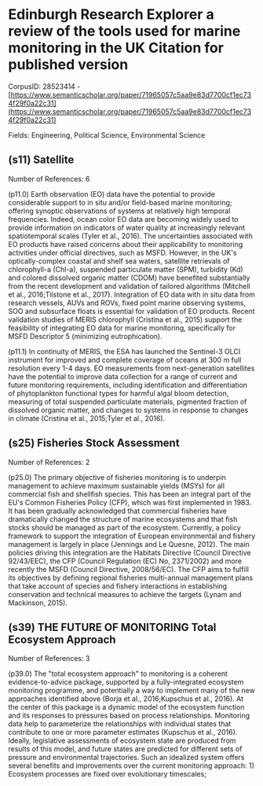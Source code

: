 # Edinburgh Research Explorer a review of the tools used for marine monitoring in the UK Citation for published version

CorpusID: 28523414 - [https://www.semanticscholar.org/paper/71965057c5aa9e83d7700cf1ec734f29f0a22c31](https://www.semanticscholar.org/paper/71965057c5aa9e83d7700cf1ec734f29f0a22c31)

Fields: Engineering, Political Science, Environmental Science

## (s11) Satellite
Number of References: 6

(p11.0) Earth observation (EO) data have the potential to provide considerable support to in situ and/or field-based marine monitoring; offering synoptic observations of systems at relatively high temporal frequencies. Indeed, ocean color EO data are becoming widely used to provide information on indicators of water quality at increasingly relevant spatiotemporal scales (Tyler et al., 2016). The uncertainties associated with EO products have raised concerns about their applicability to monitoring activities under official directives, such as MSFD. However, in the UK's optically-complex coastal and shelf sea waters, satellite retrievals of chlorophyll-a (Chl-a), suspended particulate matter (SPM), turbidity (Kd) and colored dissolved organic matter (CDOM) have benefited substantially from the recent development and validation of tailored algorithms (Mitchell et al., 2016;Tilstone et al., 2017). Integration of EO data with in situ data from research vessels, AUVs and ROVs, fixed point marine observing systems, SOO and subsurface floats is essential for validation of EO products. Recent validation studies of MERIS chlorophyll (Cristina et al., 2015) support the feasibility of integrating EO data for marine monitoring, specifically for MSFD Descriptor 5 (minimizing eutrophication).

(p11.1) In continuity of MERIS, the ESA has launched the Sentinel-3 OLCI instrument for improved and complete coverage of oceans at 300 m full resolution every 1-4 days. EO measurements from next-generation satellites have the potential to improve data collection for a range of current and future monitoring requirements, including identification and differentiation of phytoplankton functional types for harmful algal bloom detection, measuring of total suspended particulate materials, pigmented fraction of dissolved organic matter, and changes to systems in response to changes in climate (Cristina et al., 2015;Tyler et al., 2016).
## (s25) Fisheries Stock Assessment
Number of References: 2

(p25.0) The primary objective of fisheries monitoring is to underpin management to achieve maximum sustainable yields (MSYs) for all commercial fish and shellfish species. This has been an integral part of the EU's Common Fisheries Policy (CFP), which was first implemented in 1983. It has been gradually acknowledged that commercial fisheries have dramatically changed the structure of marine ecosystems and that fish stocks should be managed as part of the ecosystem. Currently, a policy framework to support the integration of European environmental and fishery management is largely in place (Jennings and Le Quesne, 2012). The main policies driving this integration are the Habitats Directive (Council Directive 92/43/EEC), the CFP (Council Regulation (EC) No, 2371/2002) and more recently the MSFD (Council Directive, 2008/56/EC). The CFP aims to fulfill its objectives by defining regional fisheries multi-annual management plans that take account of species and fishery interactions in establishing conservation and technical measures to achieve the targets (Lynam and Mackinson, 2015).
## (s39) THE FUTURE OF MONITORING Total Ecosystem Approach
Number of References: 3

(p39.0) The "total ecosystem approach" to monitoring is a coherent evidence-to-advice package, supported by a fully-integrated ecosystem monitoring programme, and potentially a way to implement many of the new approaches identified above (Borja et al., 2016;Kupschus et al., 2016). At the center of this package is a dynamic model of the ecosystem function and its responses to pressures based on process relationships. Monitoring data help to parameterize the relationships with individual states that contribute to one or more parameter estimates (Kupschus et al., 2016). Ideally, legislative assessments of ecosystem state are produced from results of this model, and future states are predicted for different sets of pressure and environmental trajectories. Such an idealized system offers several benefits and improvements over the current monitoring approach: 1) Ecosystem processes are fixed over evolutionary timescales;
